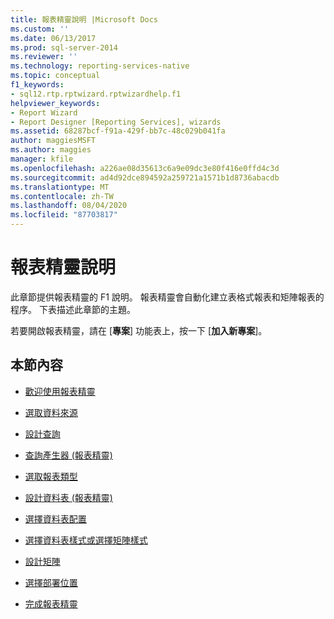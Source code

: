 ```yaml
---
title: 報表精靈說明 |Microsoft Docs
ms.custom: ''
ms.date: 06/13/2017
ms.prod: sql-server-2014
ms.reviewer: ''
ms.technology: reporting-services-native
ms.topic: conceptual
f1_keywords:
- sql12.rtp.rptwizard.rptwizardhelp.f1
helpviewer_keywords:
- Report Wizard
- Report Designer [Reporting Services], wizards
ms.assetid: 68287bcf-f91a-429f-bb7c-48c029b041fa
author: maggiesMSFT
ms.author: maggies
manager: kfile
ms.openlocfilehash: a226ae08d35613c6a9e09dc3e80f416e0ffd4c3d
ms.sourcegitcommit: ad4d92dce894592a259721a1571b1d8736abacdb
ms.translationtype: MT
ms.contentlocale: zh-TW
ms.lasthandoff: 08/04/2020
ms.locfileid: "87703817"
---
```

# <a name="report-wizard-help"></a>報表精靈說明
  此章節提供報表精靈的 F1 說明。 報表精靈會自動化建立表格式報表和矩陣報表的程序。 下表描述此章節的主題。  
  
 若要開啟報表精靈，請在 [**專案**] 功能表上，按一下 [**加入新專案**]。  
  
## <a name="in-this-section"></a>本節內容  
  
-   [歡迎使用報表精靈](../../2014/reporting-services/welcome-to-the-report-wizard.md)  
  
-   [選取資料來源](../../2014/reporting-services/select-the-data-source.md)  
  
-   [設計查詢](../../2014/reporting-services/design-the-query.md)  
  
-   [查詢產生器 &#40;報表精靈&#41;](../../2014/reporting-services/query-builder-report-wizard.md)  
  
-   [選取報表類型](../../2014/reporting-services/select-the-report-type.md)  
  
-   [設計資料表 &#40;報表精靈&#41;](../../2014/reporting-services/design-the-table-report-wizard.md)  
  
-   [選擇資料表配置](../../2014/reporting-services/choose-the-table-layout.md)  
  
-   [選擇資料表樣式或選擇矩陣樣式](../../2014/reporting-services/choose-the-table-style-or-choose-the-matrix-style.md)  
  
-   [設計矩陣](../../2014/reporting-services/design-the-matrix.md)  
  
-   [選擇部署位置](../../2014/reporting-services/choose-the-deployment-location.md)  
  
-   [完成報表精靈](../../2014/reporting-services/complete-the-report-wizard.md)  
  
  
